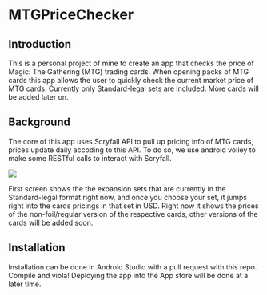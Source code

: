 # MTGPriceChecker

## Introduction
This is a personal project of mine to create an app that checks the price of Magic: The Gathering (MTG) trading cards.
When opening packs of MTG cards this app allows the user to quickly check the current market price of MTG cards.
Currently only Standard-legal sets are included. More cards will be added later on.

## Background
The core of this app uses Scryfall API to pull up pricing info of MTG cards, prices update daily accoding to this API. To do so, we use android volley to make some RESTful calls to interact with Scryfall.

![](app/demo/demo.gif)

First screen shows the the expansion sets that are currently in the Standard-legal format right now, and once you choose your set, it jumps right into the cards pricings in that set in USD.
Right now it shows the prices of the non-foil/regular version of the respective cards, other versions of the cards will be added soon.

## Installation
Installation can be done in Android Studio with a pull request with this repo. Compile and viola!
Deploying the app into the App store will be done at a later time.

